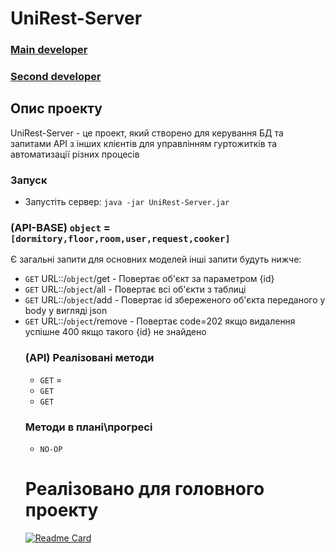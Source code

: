 # UniRest-Server
### [Main developer](https://t.me/BitaJl1k)
### [Second developer](https://t.me/lisowsky)

## Опис проекту
UniRest-Server - це проект, який створено для керування БД та запитами API з інших клієнтів для управлінням гуртожитків та автоматизації різних процесів 

### Запуск
- Запустіть сервер: `java -jar UniRest-Server.jar`

### (API-BASE) `object` = `[dormitory,floor,room,user,request,cooker]`
Є загальні запити для основних моделей інші запити будуть нижче:

- `GET` URL::/`object`/get - Повертає об'єкт за параметром {id}
- `GET` URL::/`object`/all - Повертає всі об'єкти з таблиці <object>
- `GET` URL::/`object`/add - Повертає id збереженого об'єкта переданого у body у вигляді json
- `GET` URL::/`object`/remove - Повертає code=202 якщо видалення успішне 400 якщо такого {id} не знайдено 

### (API) Реалізовані методи
- `GET` =   
- `GET`
- `GET`

### Методи в плані\прогресі
- `NO-OP`

# Реалізовано для головного проекту

[![Readme Card](https://github-readme-stats.vercel.app/api/pin/?username=BitaJlik&repo=UniRest-Android)](https://github.com/BitaJlik/UniRest-Android)
